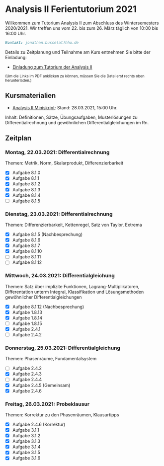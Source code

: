 # Analysis II Ferientutorium 2021

Willkommen zum Tutorium Analysis II zum Abschluss des Wintersemesters 2020/2021. Wir treffen uns vom 22. bis zum 26. März täglich von 10:00 bis 16:00 Uhr.

```markdown
Kontakt: jonathan.busse(at)hhu.de
```

Details zu Zeitplanung und Teilnahme am Kurs entnehmen Sie bitte der Einladung:

- [Einladung zum Tutorium der Analysis II](https://github.com/JoKaBus/ANAII2021/blob/main/Organisatorisches/EinladungAnalysisIIFerientutorium2021.pdf)

<sub>(Um die Links im PDF anklicken zu können, müssen Sie die Datei erst rechts oben herunterladen.)</sub>

## Kursmaterialien
- [Analysis II Miniskript](https://github.com/JoKaBus/ANAII2021/blob/main/Skript/AnalysisIIMiniskript.pdf):
Stand: 28.03.2021, 15:00 Uhr.

Inhalt: Definitionen, Sätze, Übungsaufgaben, Musterlösungen zu Differentialrechnung und gewöhnlichen Differentialgleichungen im Rn.

## Zeitplan

### Montag, 22.03.2021: Differentialrechnung
Themen: Metrik, Norm, Skalarprodukt, Differenzierbarkeit

- [x] Aufgabe 8.1.0
- [x] Aufgabe 8.1.1
- [x] Aufgabe 8.1.2
- [x] Aufgabe 8.1.3
- [x] Aufgabe 8.1.4
- [ ] Aufgabe 8.1.5

### Dienstag, 23.03.2021: Differentialrechnung
Themen: Differenzierbarkeit, Kettenregel, Satz von Taylor, Extrema

- [x] Aufgabe 8.1.5 (Nachbesprechung)
- [x] Aufgabe 8.1.6
- [x] Aufgabe 8.1.7
- [x] Aufgabe 8.1.10
- [ ] Aufgabe 8.1.11
- [ ] Aufgabe 8.1.12 

### Mittwoch, 24.03.2021: Differentialgleichung
Themen: Satz über implizite Funktionen, Lagrang-Multiplikatoren, Differentation unterm Integral, Klassifikation und Lösungsmethoden gewöhnlicher Differentialgleichungen

- [x] Aufgabe 8.1.12 (Nachbesprechung)
- [x] Aufgabe 1.8.13
- [x] Aufgabe 1.8.14
- [ ] Aufgabe 1.8.15
- [x] Aufgabe 2.4.1
- [ ] Aufgabe 2.4.2

### Donnerstag, 25.03.2021: Differentialgleichung
Themen: Phasenräume, Fundamentalsystem

- [ ] Aufgabe 2.4.2
- [x] Aufgabe 2.4.3
- [ ] Aufgabe 2.4.4
- [x] Aufgabe 2.4.5 (Gemeinsam)
- [x] Aufgabe 2.4.6

### Freitag, 26.03.2021: Probeklausur
Themen: Korrektur zu den Phasenräumen, Klausurtipps

- [x] Aufgabe 2.4.6 (Korrektur)
- [x] Aufgabe 3.1.1
- [x] Aufgabe 3.1.2
- [x] Aufgabe 3.1.3
- [x] Aufgabe 3.1.4
- [x] Aufgabe 3.1.5
- [x] Aufgabe 3.1.6
